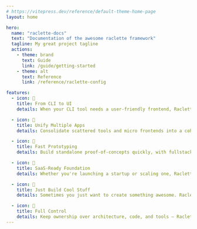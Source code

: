 ```yaml
---
# https://vitepress.dev/reference/default-theme-home-page
layout: home

hero:
  name: "raclette-docs"
  text: "Documentation of the awesome raclette framework"
  tagline: My great project tagline
  actions:
    - theme: brand
      text: Guide
      link: /guide/getting-started
    - theme: alt
      text: Reference
      link: /reference/raclette-config

features:
  - icon: 🔧
    title: From CLI to UI
    details: When your CLI tool needs a user-friendly frontend, Raclette helps you bridge the gap with minimal effort.

  - icon: 🧩
    title: Unify Multiple Apps
    details: Consolidate scattered tools and micro frontends into a cohesive web app without starting from scratch.

  - icon: 🚀
    title: Fast Prototyping
    details: Build standalone proof-of-concepts quickly, with fullstack capabilities and almost no boilerplate.

  - icon: 💼
    title: SaaS-Ready Foundation
    details: Whether you're launching a startup or scaling one, Raclette gives you a clean and extensible base for SaaS products.

  - icon: 🦄
    title: Just Build Cool Stuff
    details: Sometimes you just want to create something awesome. Raclette gives you the freedom to do exactly that.

  - icon: 🧠
    title: Full Control
    details: Keep ownership over architecture, code, and tools — Raclette doesn’t get in your way.
---
```


